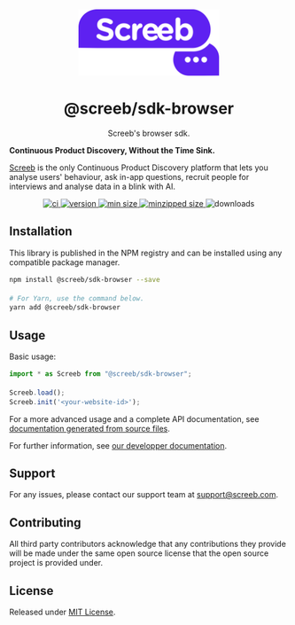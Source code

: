 <p align="center">
  <a href="https://screeb.app" alt="Intercom">
    <img src="https://raw.githubusercontent.com/ScreebApp/sdk-js/master/packages/screeb-sdk-browser/readme/screeb-logo.svg?token=GHSAT0AAAAAAB2OOPMGT2QD5TL3IRJN3CKCZDEYHJA" alt="Logo" height="120px" style="margin-top: 20px;"/>
  </a>
</p>
<h1 align="center">@screeb/sdk-browser</h1>
<p align="center">
  Screeb's browser sdk.

  <b>Continuous Product Discovery, Without the Time Sink.</b>

  <a href="https://screeb.app" alt="Intercom">Screeb</a> is the only Continuous Product Discovery platform that lets you analyse users' behaviour, ask in-app questions, recruit people for interviews and analyse data in a blink with AI.
</p>

<p align="center">
  <a href="https://github.com/ScreebApp/sdk-js/actions/workflows/node.js.yml" alt="ci">
    <img alt="ci" src="https://github.com/ScreebApp/sdk-js/actions/workflows/node.js.yml/badge.svg">
  </a>
  <a href="https://www.npmjs.com/package/@screeb/sdk-browser" alt="version">
    <img alt="version" src="https://img.shields.io/npm/v/@screeb/sdk-browser.svg" />
  </a>
  <a href="https://bundlephobia.com/package/@screeb/sdk-browser" alt="min size">
    <img alt="min size" src="https://img.shields.io/bundlephobia/min/@screeb/sdk-browser">
  </a>
  <a href="https://bundlephobia.com/package/@screeb/sdk-browser" alt="minzipped size">
    <img alt="minzipped size" src="https://img.shields.io/bundlephobia/minzip/@screeb/sdk-browser">
  </a>
<img alt="downloads" src="https://badgen.net/npm/dw/@screeb/sdk-browser" />
</p>


## Installation

This library is published in the NPM registry and can be installed using any compatible package manager.

```bash
npm install @screeb/sdk-browser --save

# For Yarn, use the command below.
yarn add @screeb/sdk-browser
```

## Usage

Basic usage:
```ts
import * as Screeb from "@screeb/sdk-browser";

Screeb.load();
Screeb.init('<your-website-id>');
```

For a more advanced usage and a complete API documentation, see [documentation generated from source files](https://github.com/ScreebApp/sdk-js/tree/master/packages/screeb-sdk-browser/docs).

For further information, see [our developper documentation](https://github.com/ScreebApp/developers).

## Support
For any issues, please contact our support team at support@screeb.com.

## Contributing
All third party contributors acknowledge that any contributions they provide will be made under the same open source license that the open source project is provided under.

## License

Released under [MIT License](https://github.com/ScreebApp/sdk-js/blob/master/LICENSE).
